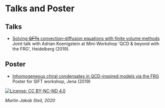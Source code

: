# Talks and Poster

## Talks
* [Solving ~~QFTs~~ convection–diffusion equations with finite volume methods](../talks/20190717-KT-Heidelberg_handout.pdf)<br/>
Joint talk with Adrian Koenigstein at Mini-Workshop 'QCD & beyond with the FRG', Heidelberg (2019).

## Poster
* [Inhomogeneous chiral condensates in QCD-inspired models via the FRG](../poster/20191105-SIFT_Workshop_Jena.pdf)<br/>
Poster for SIFT workshop, Jena (2019)

[![License: CC BY-NC-ND 4.0](https://i.creativecommons.org/l/by-nc-nd/4.0/88x31.png)](http://creativecommons.org/licenses/by-nc-nd/4.0/)

<i>Martin Jakob Steil, 2020</i>
